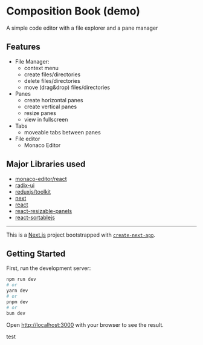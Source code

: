 # Composition Book (demo)
A simple code editor with a file explorer and a pane manager

## Features

- File Manager:
  - context menu
  - create files/directories
  - delete files/directories
  - move (drag&drop) files/directories
- Panes
  - create horizontal panes
  - create vertical panes
  - resize panes
  - view in fullscreen
- Tabs
  - moveable tabs between panes
- File editor
  - Monaco Editor

## Major Libraries used

- [monaco-editor/react](https://github.com/suren-atoyan/monaco-react#readme)
- [radix-ui](https://www.radix-ui.com/primitives)
- [reduxjs/toolkit](https://redux-toolkit.js.org)
- [next](https://nextjs.org)
- [react](https://react.dev/)
- [react-resizable-panels](https://github.com/bvaughn/react-resizable-panels#readme)
- [react-sortablejs](https://github.com/SortableJS/react-sortablejs#readme)

-------

This is a [Next.js](https://nextjs.org) project bootstrapped with [`create-next-app`](https://nextjs.org/docs/app/api-reference/cli/create-next-app).

## Getting Started

First, run the development server:

```bash
npm run dev
# or
yarn dev
# or
pnpm dev
# or
bun dev
```

Open [http://localhost:3000](http://localhost:3000) with your browser to see the result.

test
